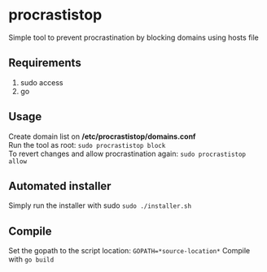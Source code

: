 # procrastistop

Simple tool to prevent procrastination by blocking domains using hosts file

## Requirements
1. sudo access 
2. go

## Usage

Create domain list on **/etc/procrastistop/domains.conf**  
Run the tool as root: `sudo procrastistop block`  
To revert changes and allow procrastination again: `sudo procrastistop allow`  

## Automated installer
Simply run the installer with sudo `sudo ./installer.sh`  

## Compile
Set the gopath to the script location: `GOPATH=*source-location*`
Compile with `go build`